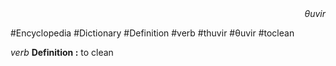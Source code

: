 
<div align="right"><i>θuvir</i></div>

#Encyclopedia #Dictionary #Definition #verb #thuvir #θuvir #toclean

*verb*
**Definition :** to clean